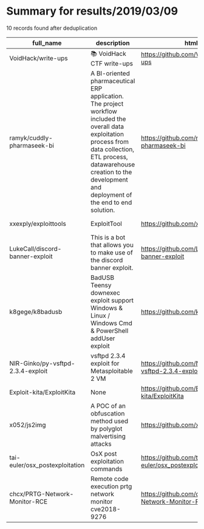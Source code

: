 
# Summary for results/2019/03/09
    
10 records found after deduplication

| full_name | description | html_url | matched_list | matched_count | pushed_at | size | stargazers_count | language | forks_count |
|-----------------------------------|-------------------------------------------------------------------------------------------------------------------------------------------------------------------------------------------------------------------------------------------|------------------------------------------------------|----------------------------------|-----------------|---------------------------|--------|--------------------|------------|---------------|
| VoidHack/write-ups | :books: VoidHack CTF write-ups | https://github.com/VoidHack/write-ups | ['exploit'] | 1 | 2019-03-09 10:36:39+00:00 | 49192 | 51 | HTML | 16 |
| ramyk/cuddly-pharmaseek-bi | A BI-oriented pharmaceutical ERP application. The project workflow included the overall data exploitation process from data collection, ETL process, datawarehouse creation to the development and deployment of the end to end solution. | https://github.com/ramyk/cuddly-pharmaseek-bi | ['exploit'] | 1 | 2019-03-09 14:47:30+00:00 | 1290 | 2 | Java | 0 |
| xxexply/exploittools | ExploitTool | https://github.com/xxexply/exploittools | ['exploit'] | 1 | 2019-03-09 01:38:36+00:00 | 6662 | 0 | C | 0 |
| LukeCall/discord-banner-exploit | This is a bot that allows you to make use of the discord banner exploit. | https://github.com/LukeCall/discord-banner-exploit | ['exploit'] | 1 | 2019-03-09 15:40:50+00:00 | 14 | 2 | JavaScript | 1 |
| k8gege/k8badusb | BadUSB Teensy downexec exploit support Windows & Linux / Windows Cmd & PowerShell addUser exploit | https://github.com/k8gege/k8badusb | ['exploit'] | 1 | 2019-03-09 08:36:18+00:00 | 426 | 28 | C++ | 25 |
| NIR-Ginko/py-vsftpd-2.3.4-exploit | vsftpd 2.3.4 exploit for Metasploitable 2 VM | https://github.com/NIR-Ginko/py-vsftpd-2.3.4-exploit | ['exploit'] | 1 | 2019-03-09 11:39:37+00:00 | 3 | 0 | Python | 0 |
| Exploit-kita/ExploitKita | None | https://github.com/Exploit-kita/ExploitKita | ['exploit'] | 1 | 2019-03-09 12:45:47+00:00 | 0 | 0 | | 0 |
| x052/js2img | A POC of an obfuscation method used by polyglot malvertising attacks | https://github.com/x052/js2img | ['attack poc'] | 1 | 2019-03-09 17:54:27+00:00 | 4 | 1 | JavaScript | 0 |
| tai-euler/osx_postexploitation | OsX post exploitation commands | https://github.com/tai-euler/osx_postexploitation | ['exploit'] | 1 | 2019-03-09 21:20:24+00:00 | 0 | 0 | | 0 |
| chcx/PRTG-Network-Monitor-RCE | Remote code execution prtg network monitor cve2018-9276 | https://github.com/chcx/PRTG-Network-Monitor-RCE | ['rce', 'remote code execution'] | 2 | 2019-03-09 16:47:17+00:00 | 4 | 4 | Shell | 12 |

